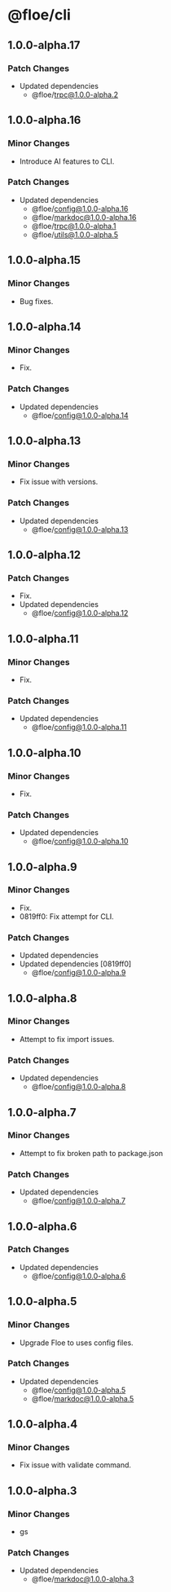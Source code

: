 # @floe/cli

## 1.0.0-alpha.17

### Patch Changes

- Updated dependencies
  - @floe/trpc@1.0.0-alpha.2

## 1.0.0-alpha.16

### Minor Changes

- Introduce AI features to CLI.

### Patch Changes

- Updated dependencies
  - @floe/config@1.0.0-alpha.16
  - @floe/markdoc@1.0.0-alpha.16
  - @floe/trpc@1.0.0-alpha.1
  - @floe/utils@1.0.0-alpha.5

## 1.0.0-alpha.15

### Minor Changes

- Bug fixes.

## 1.0.0-alpha.14

### Minor Changes

- Fix.

### Patch Changes

- Updated dependencies
  - @floe/config@1.0.0-alpha.14

## 1.0.0-alpha.13

### Minor Changes

- Fix issue with versions.

### Patch Changes

- Updated dependencies
  - @floe/config@1.0.0-alpha.13

## 1.0.0-alpha.12

### Patch Changes

- Fix.
- Updated dependencies
  - @floe/config@1.0.0-alpha.12

## 1.0.0-alpha.11

### Minor Changes

- Fix.

### Patch Changes

- Updated dependencies
  - @floe/config@1.0.0-alpha.11

## 1.0.0-alpha.10

### Minor Changes

- Fix.

### Patch Changes

- Updated dependencies
  - @floe/config@1.0.0-alpha.10

## 1.0.0-alpha.9

### Minor Changes

- Fix.
- 0819ff0: Fix attempt for CLI.

### Patch Changes

- Updated dependencies
- Updated dependencies [0819ff0]
  - @floe/config@1.0.0-alpha.9

## 1.0.0-alpha.8

### Minor Changes

- Attempt to fix import issues.

### Patch Changes

- Updated dependencies
  - @floe/config@1.0.0-alpha.8

## 1.0.0-alpha.7

### Minor Changes

- Attempt to fix broken path to package.json

### Patch Changes

- Updated dependencies
  - @floe/config@1.0.0-alpha.7

## 1.0.0-alpha.6

### Patch Changes

- Updated dependencies
  - @floe/config@1.0.0-alpha.6

## 1.0.0-alpha.5

### Minor Changes

- Upgrade Floe to uses config files.

### Patch Changes

- Updated dependencies
  - @floe/config@1.0.0-alpha.5
  - @floe/markdoc@1.0.0-alpha.5

## 1.0.0-alpha.4

### Minor Changes

- Fix issue with validate command.

## 1.0.0-alpha.3

### Minor Changes

- gs

### Patch Changes

- Updated dependencies
  - @floe/markdoc@1.0.0-alpha.3
